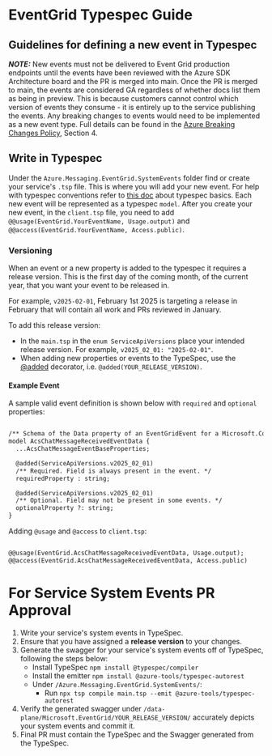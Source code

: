 # EventGrid Typespec Guide

## Guidelines for defining a new event in Typespec

 **_NOTE:_** New events must not be delivered to Event Grid production endpoints until the events have been reviewed with the Azure SDK Architecture board and the PR is merged into main. Once the PR is merged to main, the events are considered GA regardless of whether docs list them as being in preview. This is because customers cannot control which version of events they consume - it is entirely up to the service publishing the events. Any breaking changes to events would need to be implemented as a new event type. Full details can be found in the [Azure Breaking Changes Policy](http://aka.ms/AzBreakingChangesPolicy/), Section 4.

## Write in Typespec

Under the `Azure.Messaging.EventGrid.SystemEvents` folder find or create your service's `.tsp` file. This is where you will add your new event. For help with typespec conventions refer to [this doc](https://microsoft.github.io/typespec/) about typespec basics. Each new event will be represented as a typespec `model`. After you create your new event, in the `client.tsp` file, you need to add `@@usage(EventGrid.YourEventName, Usage.output)` and `@@access(EventGrid.YourEventName, Access.public)`.

### Versioning

When an event or a new property is added to the typespec it requires a release version. This is the first day of the coming month, of the current year, that you want your event to be released in. 

For example, `v2025-02-01`, February 1st 2025 is targeting a release in February that will contain all work and PRs reviewed in January. 

To add this release version:
- In the `main.tsp` in the `enum ServiceApiVersions` place your intended release version. For example, `v2025_02_01: "2025-02-01"`.
- When adding new properties or events to the TypeSpec, use the [@added](https://github.com/microsoft/typespec/blob/main/packages/versioning/README.md) decorator, i.e. `@added(YOUR_RELEASE_VERSION)`.

#### Example Event


A sample valid event definition is shown below with `required` and `optional` properties:
~~~ markdown

/** Schema of the Data property of an EventGridEvent for a Microsoft.Communication.ChatMessageReceived event. */
model AcsChatMessageReceivedEventData {
  ...AcsChatMessageEventBaseProperties;

  @added(ServiceApiVersions.v2025_02_01)
  /** Required. Field is always present in the event. */
  requiredProperty : string;    

  @added(ServiceApiVersions.v2025_02_01)
  /** Optional. Field may not be present in some events. */
  optionalProperty ?: string;
}
~~~

Adding `@usage` and `@access` to `client.tsp`:
~~~ markdown

@@usage(EventGrid.AcsChatMessageReceivedEventData, Usage.output);
@@access(EventGrid.AcsChatMessageReceivedEventData, Access.public)
~~~



# For Service System Events PR Approval

1) Write your service's system events in TypeSpec.
1) Ensure that you have assigned a **release version** to your changes.
1) Generate the swagger for your service's system events off of TypeSpec, following the steps below:
    - Install TypeSpec `npm install @typespec/compiler`
    - Install the emitter `npm install @azure-tools/typespec-autorest`
    - Under `/Azure.Messaging.EventGrid.SystemEvents/`:
        - Run `npx tsp compile main.tsp --emit @azure-tools/typespec-autorest`
1) Verify the generated swagger under `/data-plane/Microsoft.EventGrid/YOUR_RELEASE_VERSION/` accurately depicts your system events and commit it.
1) Final PR must contain the TypeSpec and the Swagger generated from the TypeSpec.